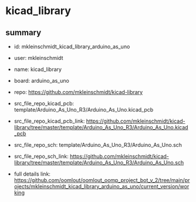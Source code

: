 # kicad_library
 
## summary 
* id: mkleinschmidt_kicad_library_arduino_as_uno
* user: mkleinschmidt
* name: kicad_library
* board: arduino_as_uno
* repo: https://github.com/mkleinschmidt/kicad-library
* src_file_repo_kicad_pcb: template/Arduino_As_Uno_R3/Arduino_As_Uno.kicad_pcb
* src_file_repo_kicad_pcb_link: https://github.com/mkleinschmidt/kicad-library/tree/master/template/Arduino_As_Uno_R3/Arduino_As_Uno.kicad_pcb


* src_file_repo_sch: template/Arduino_As_Uno_R3/Arduino_As_Uno.sch
* src_file_repo_sch_link: https://github.com/mkleinschmidt/kicad-library/tree/master/template/Arduino_As_Uno_R3/Arduino_As_Uno.sch
* full details link: https://github.com/oomlout/oomlout_oomp_project_bot_v_2/tree/main/projects/mkleinschmidt_kicad_library_arduino_as_uno/current_version/working  







